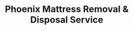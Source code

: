---
layout: location.njk
title: Phoenix Mattress Removal & Disposal Service
description: Professional mattress removal in Phoenix, Arizona. Next-day pickup  Licensed, insured, and eco-friendly. Serving 20+ neighborhoods across the Valley of the Sun.
permalink: /mattress-removal/arizona/phoenix/
city: Phoenix
state: Arizona
stateSlug: arizona
tier: 1
coordinates:
  lat: 33.4484
  lng: -112.0740
pricing:
  startingPrice: 125
  single: 125
  queen: 125
  king: 135
  boxSpring: 30
pageContent:
  heroDescription: "#1 rated mattress removal service in Phoenix, Arizona. Professional pickup  We handle everything from downtown high-rises to Ahwatukee homes. Serving 20+ neighborhoods throughout the Valley of the Sun with full city regulation compliance."
  aboutService: "Phoenix's premier mattress removal and recycling service, serving the Valley of the Sun with over 13 years of professional experience. From modern downtown Phoenix apartments to sprawling Ahwatukee homes, we provide expert mattress pickup throughout 20+ neighborhoods in the greater Phoenix area, ensuring 80% of materials are recycled responsibly while maintaining full compliance with city regulations. Our Phoenix team specializes in navigating the unique challenges of the desert city, from extreme heat logistics and varying building types to municipal waste requirements and environmental sustainability goals. We work with local recycling facilities including Arizona Eco-Cycle and Phoenix Recycling Partners to ensure your old mattress is disposed of responsibly and in compliance with Arizona environmental regulations, supporting the city's growing green initiatives."
  serviceAreasIntro: "We provide comprehensive mattress pickup services throughout the greater Phoenix area, covering all major neighborhoods from downtown to the outlying communities:"
  regulationsCompliance: "Our service ensures full compliance with all local and state regulations, providing you with disposal documentation for your records and handling all required preparation steps."
  environmentalImpact: "Every mattress we collect in Phoenix supports the city's commitment to environmental sustainability and waste reduction. Through our partnerships with local recycling facilities including Arizona Eco-Cycle and Phoenix Recycling Partners, we've diverted thousands of mattresses from Arizona landfills. Materials recovered include steel springs, foam, cotton, and wood - all processed locally when possible to reduce transportation emissions and support Phoenix's green city initiatives."
  howItWorksScheduling: "Next-day slots available throughout Phoenix. We'll confirm via text message and coordinate building access."
  howItWorksService: "Our licensed and insured team removes your mattress from anywhere on your property, handles all city-required wrapping, and navigates Phoenix's unique building challenges including desert heat considerations."
  howItWorksDisposal: "Your mattress is processed through Arizona Eco-Cycle or certified recycling facilities for responsible material recovery."
  sidebarStats:
    mattressesRemoved: "3,241"
neighborhoods: [
  {
    "name": "Downtown Phoenix",
    "zipCodes": ["85003", "85004", "85007"]
  },
  {
    "name": "Arcadia", 
    "zipCodes": ["85014", "85016", "85018"]
  },
  {
    "name": "Ahwatukee Foothills",
    "zipCodes": ["85044", "85045", "85048"]
  },
  {
    "name": "Central Phoenix",
    "zipCodes": ["85006", "85008", "85012"]
  },
  {
    "name": "North Phoenix",
    "zipCodes": ["85020", "85021", "85023"]
  },
  {
    "name": "Paradise Valley Village",
    "zipCodes": ["85032"]
  },
  {
    "name": "Desert Ridge",
    "zipCodes": ["85050", "85054"]
  },
  {
    "name": "Biltmore",
    "zipCodes": ["85016", "85018"]
  },
  {
    "name": "Camelback East",
    "zipCodes": ["85016", "85018"]
  },
  {
    "name": "South Mountain",
    "zipCodes": ["85041", "85042", "85043"]
  },
  {
    "name": "Maryvale",
    "zipCodes": ["85031", "85033", "85035", "85037"]
  },
  {
    "name": "Deer Valley",
    "zipCodes": ["85085", "85086", "85087"]
  },
  {
    "name": "Moon Valley",
    "zipCodes": ["85022", "85023"]
  },
  {
    "name": "Sunnyslope",
    "zipCodes": ["85020", "85021"]
  },
  {
    "name": "Laveen",
    "zipCodes": ["85339", "85041"]
  },
  {
    "name": "Estrella",
    "zipCodes": ["85043"]
  },
  {
    "name": "Desert View",
    "zipCodes": ["85042", "85043"]
  },
  {
    "name": "Rio Vista",
    "zipCodes": ["85009", "85041"]
  },
  {
    "name": "North Gateway",
    "zipCodes": ["85085", "85086"]
  },
  {
    "name": "Madison Meadows",
    "zipCodes": ["85015"]
  }
]
zipCodes: [
  "85003", "85004", "85006", "85007", "85008", "85009", "85012", 
  "85014", "85015", "85016", "85018", "85020", "85021", "85022", 
  "85023", "85027", "85031", "85032", "85033", "85035", "85037", 
  "85041", "85042", "85043", "85044", "85045", "85048", "85050", 
  "85054", "85085", "85086", "85087", "85339"
]
recyclingPartners: [
  "27th Avenue Transfer Station",
  "North Gateway Transfer Station", 
  "Cave Creek Transfer Station"
]
localRegulations: "Phoenix requires proper disposal of mattresses and prohibits dumping on roadsides or in regular dumpsters, with fines up to $15,000 for violations. The city provides bulk trash pickup through scheduled appointments, but private services offer more flexibility and faster scheduling. All disposal must comply with Maricopa County regulations."
nearbyCities: [
  {
    "name": "Tucson",
    "slug": "tucson",
    "distance": 116,
    "isSuburb": false
  },
  {
    "name": "Flagstaff",
    "slug": "flagstaff",
    "distance": 146,
    "isSuburb": false
  },
  {
    "name": "Chandler",
    "slug": "chandler",
    "distance": 18,
    "isSuburb": true
  },
  {
    "name": "Gilbert",
    "slug": "gilbert",
    "distance": 22,
    "isSuburb": true
  },
  {
    "name": "Glendale",
    "slug": "glendale",
    "distance": 12,
    "isSuburb": true
  },
  {
    "name": "Mesa",
    "slug": "mesa",
    "distance": 20,
    "isSuburb": true
  },
  {
    "name": "Peoria",
    "slug": "peoria",
    "distance": 25,
    "isSuburb": true
  },
  {
    "name": "Scottsdale",
    "slug": "scottsdale",
    "distance": 15,
    "isSuburb": true
  },
  {
    "name": "Surprise",
    "slug": "surprise",
    "distance": 35,
    "isSuburb": true
  },
  {
    "name": "Tempe",
    "slug": "tempe",
    "distance": 10,
    "isSuburb": true
  }
]
reviews:
  count: 142
  featured: [
    {
      "text": "A Bedder World picked up our old king mattress from our Arcadia home the day after we called. The team was professional and even helped us move it from our upstairs bedroom. Living near Camelback Mountain, we appreciate services that understand our area's layout. Great service in Phoenix!",
      "author": "Sarah M.",
      "neighborhood": "Arcadia"
    },
    {
      "text": "Living in Ahwatukee, we weren't sure if they'd service our area since we're so far south, but A Bedder World came out the next day. Fair pricing and they recycled our old mattresses properly. The team knew exactly how to navigate our community's gated entrance. Excellent customer service!",
      "author": "Jennifer L.", 
      "neighborhood": "Ahwatukee Foothills"
    },
    {
      "text": "Needed mattress removal for our vacation rental property in Desert Ridge near the shopping complex. They handled the pickup quickly and provided all the documentation we needed for our property management records. The timing worked perfectly with our tenant turnover. Highly recommend!",
      "author": "Mike R.",
      "neighborhood": "Desert Ridge"
    }
  ]
faqs: [
  {
    "question": "Do you service all Phoenix neighborhoods including Ahwatukee and North Phoenix?",
    "answer": "Yes! We provide mattress removal services throughout all Phoenix neighborhoods, including Ahwatukee Foothills, North Phoenix, Paradise Valley Village, Desert Ridge, and everywhere in between. Our service area covers all 20+ major neighborhoods across the Valley."
  },
  {
    "question": "What are Phoenix's mattress disposal regulations I need to know about?", 
    "answer": "In Phoenix, it's illegal to dump mattresses on roadsides or in regular dumpsters, with fines up to $15,000 for violations. The city requires bulk trash appointments for pickup, but these can have long wait times. We handle all disposal compliance for you."
  },
  {
    "question": "Can you pick up mattresses from high-rise apartments in Downtown Phoenix?",
    "answer": "Absolutely! We regularly service downtown Phoenix apartments and condos, including Central City and Biltmore area buildings. Our team is experienced with building access requirements and elevator logistics for high-rise pickups."
  },
  {
    "question": "How do you handle mattress recycling in the desert climate?",
    "answer": "We partner with local facilities including 27th Avenue Transfer Station and North Gateway Transfer Station. About 80% of each mattress gets recycled, which is especially important in Arizona's desert ecosystem where landfill space is limited and environmental protection is crucial."
  },
  {
    "question": "Do you offer same-day pickup in Phoenix, or is it next-day service?",
    "answer": "We provide next-day pickup service throughout Phoenix and the surrounding areas. This ensures we can coordinate with our recycling partners and provide the most reliable service window for our customers across the sprawling 517-square-mile city."
  }
]
schema: |
  {
    "@context": "https://schema.org",
    "@type": "LocalBusiness",
    "name": "A Bedder World Phoenix",
    "description": "Professional mattress removal and recycling service in Phoenix, Arizona",
    "url": "https://abedderworld.com/mattress-removal/arizona/phoenix/",
    "telephone": "720-263-6094",
    "address": {
      "@type": "PostalAddress", 
      "addressLocality": "Phoenix",
      "addressRegion": "Arizona",
      "addressCountry": "US"
    },
    "geo": {
      "@type": "GeoCoordinates",
      "latitude": "33.4484",
      "longitude": "-112.0740"
    },
    "areaServed": {
      "@type": "City",
      "name": "Phoenix"
    },
    "priceRange": "$125-$180",
    "aggregateRating": {
      "@type": "AggregateRating",
      "ratingValue": "4.9",
      "reviewCount": "142"
    }
  }
---